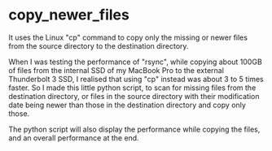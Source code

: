 # copy_newer_files
It uses the Linux "cp" command to copy only the missing or newer files from the source directory to the destination directory.

When I was testing the performance of "rsync", while copying about 100GB of files from the internal SSD of my MacBook Pro to the external Thunderbolt 3 SSD,
I realised that using "cp" instead was about 3 to 5 times faster.
So I made this little python script, to scan for missing files from the destination directory,
or files in the source directory with their modification date being newer than those in the destination directory and copy only those.

The python script will also display the performance while copying the files, and an overall performance at the end.
